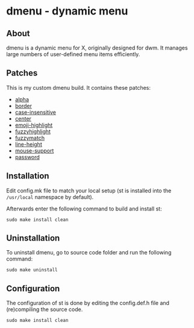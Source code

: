 # dmenu - dynamic menu

## About
dmenu is a dynamic menu for X, originally designed for dwm. It manages large numbers of user-defined menu items efficiently.

## Patches
This is my custom dmenu build. It contains these patches:
+ [alpha](https://tools.suckless.org/dmenu/patches/alpha/)
+ [border](https://tools.suckless.org/dmenu/patches/border/)
+ [case-insensitive](https://tools.suckless.org/dmenu/patches/case-insensitive/)
+ [center](https://tools.suckless.org/dmenu/patches/center/)
+ [emoji-highlight](https://tools.suckless.org/dmenu/patches/emoji-highlight/)
+ [fuzzyhighlight](https://tools.suckless.org/dmenu/patches/fuzzyhighlight/)
+ [fuzzymatch](https://tools.suckless.org/dmenu/patches/fuzzymatch/)
+ [line-height](https://tools.suckless.org/dmenu/patches/line-height/)
+ [mouse-support](https://tools.suckless.org/dmenu/patches/mouse-support/)
+ [password](https://tools.suckless.org/dmenu/patches/password/)

## Installation
Edit config.mk file to match your local setup (st is installed into
the `/usr/local` namespace by default).

Afterwards enter the following command to build and install st:
```
sudo make install clean
```

## Uninstallation
To uninstall dmenu, go to source code folder and run the following command:
```
sudo make uninstall
```

## Configuration
The configuration of st is done by editing the config.def.h file and (re)compiling the source code.
```
sudo make install clean
```
